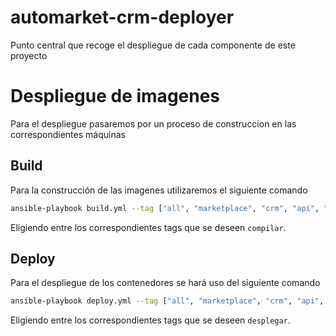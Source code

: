 # automarket-crm-deployer
Punto central que recoge el despliegue de cada componente de este proyecto

# Despliegue de imagenes
Para el despliegue pasaremos por un proceso de construccion en las correspondientes máquinas

## Build
Para la construcción de las imagenes utilizaremos el siguiente comando

```bash
ansible-playbook build.yml --tag ["all", "marketplace", "crm", "api", "front"]
```
Eligiendo entre los correspondientes tags que se deseen `compilar`.

## Deploy
Para el despliegue de los contenedores se hará uso del siguiente comando

```bash
ansible-playbook deploy.yml --tag ["all", "marketplace", "crm", "api", "front"]
```

Eligiendo entre los correspondientes tags que se deseen `desplegar`.
